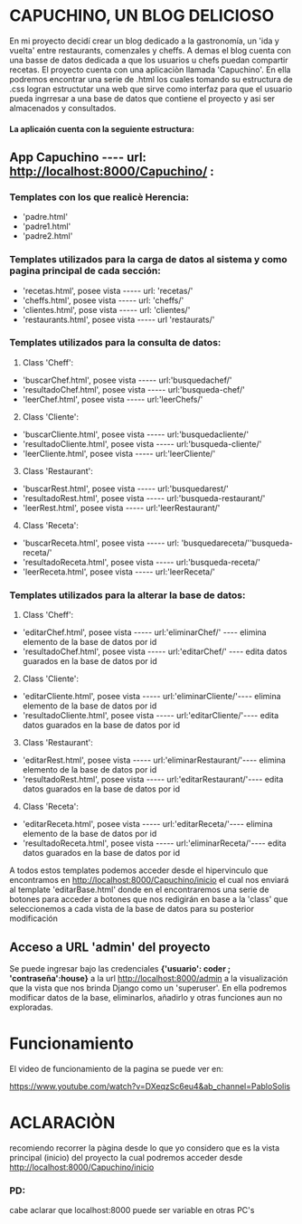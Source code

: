 
# CAPUCHINO, UN BLOG DELICIOSO



En mi proyecto decidí crear un blog dedicado a la gastronomía, un 'ida y vuelta' entre restaurants, comenzales y cheffs. A demas el blog cuenta con una basse de datos dedicada a que los usuarios u chefs puedan compartir recetas. 
El proyecto cuenta con una aplicaciòn llamada 'Capuchino'. En ella podremos encontrar una serie de .html los cuales tomando su estructura de .css logran estructutar una web que sirve como interfaz para que el usuario pueda ingrresar a una base de datos que contiene el proyecto y asi ser almacenados y consultados.

#### La aplicaión cuenta con la seguiente estructura:
    
    
## App Capuchino ---- url: <http://localhost:8000/Capuchino/> :
    
### Templates con los que realicè Herencia:
- 'padre.html'
- 'padre1.html'
- 'padre2.html'

### Templates utilizados para la carga de datos al sistema y como pagina principal de cada sección:
- 'recetas.html', posee vista ----- url: 'recetas/'
- 'cheffs.html', posee vista ----- url: 'cheffs/'
- 'clientes.html', pose vista ----- url: 'clientes/'
- 'restaurants.html', posee vista ----- url 'restaurats/'

### Templates utilizados para la consulta de datos:

1. Class 'Cheff':
- 'buscarChef.html', posee vista ----- url:'busquedachef/'
- 'resultadoChef.html', posee vista ----- url:'busqueda-chef/'
- 'leerChef.html', posee vista ----- url:'leerChefs/'
            
2. Class 'Cliente':
- 'buscarCliente.html', posee vista ----- url:'busquedacliente/'
- 'resultadoCliente.html', posee vista ----- url:'busqueda-cliente/'
- 'leerCliente.html', posee vista ----- url:'leerCliente/'

3. Class 'Restaurant':
- 'buscarRest.html', posee vista ----- url:'busquedarest/'
- 'resultadoRest.html', posee vista ----- url:'busqueda-restaurant/'
- 'leerRest.html', posee vista ----- url:'leerRestaurant/'

4. Class 'Receta':
- 'buscarReceta.html', posee vista ----- url: 'busquedareceta/''busqueda-receta/'
- 'resultadoReceta.html', posee vista ----- url:'busqueda-receta/'
- 'leerReceta.html', posee vista ----- url:'leerReceta/'



### Templates utilizados para la alterar la base de datos:

1. Class 'Cheff':
- 'editarChef.html', posee vista ----- url:'eliminarChef/<id>'  ---- elimina elemento de la base de datos por id
- 'resultadoChef.html', posee vista ----- url:'editarChef/<id>' ---- edita datos guarados en la base de datos por id
                        
2. Class 'Cliente':
- 'editarCliente.html', posee vista ----- url:'eliminarCliente/<id>'---- elimina elemento de la base de datos por id
- 'resultadoCliente.html', posee vista ----- url:'editarCliente/<id>'---- edita datos guarados en la base de datos por id

3. Class 'Restaurant':
- 'editarRest.html', posee vista ----- url:'eliminarRestaurant/<id>'---- elimina elemento de la base de datos por id
- 'resultadoRest.html', posee vista ----- url:'editarRestaurant/<id>'---- edita datos guarados en la base de datos por id

4. Class 'Receta':
- 'editarReceta.html', posee vista ----- url:'editarReceta/<id>'---- elimina elemento de la base de datos por id
- 'resultadoReceta.html', posee vista ----- url:'eliminarReceta/<id>'---- edita datos guarados en la base de datos por id

A todos estos templates podemos acceder desde el hipervinculo que encontramos en <http://localhost:8000/Capuchino/inicio> el cual nos enviará al template 'editarBase.html' donde en el encontraremos una serie de botones para acceder a botones que nos redigirán en base a la 'class' que seleccionemos a cada vista de la base de datos para su posterior modificación


## Acceso a URL 'admin' del proyecto

Se puede ingresar bajo las credenciales **{'usuario': coder ; 'contraseña':house}** a la url <http://localhost:8000/admin> a la visualización que la vista
que nos brinda Django como un 'superuser'. En ella podremos modificar datos de la base, eliminarlos, añadirlo y otras funciones aun no exploradas.



# Funcionamiento
El video de funcionamiento de la pagina se puede ver en: 

<https://www.youtube.com/watch?v=DXeqzSc6eu4&ab_channel=PabloSolis>

# ACLARACIÒN

recomiendo recorrer la pàgina desde lo que yo considero que es la vista principal (inicio) del proyecto la cual podremos acceder desde <http://localhost:8000/Capuchino/inicio>

### PD: 
cabe aclarar que localhost:8000 puede ser variable en otras PC's
 